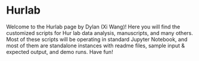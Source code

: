 # Hurlab
Welcome to the Hurlab page by Dylan (Xi Wang)! Here you will find the customized scripts for Hur lab data analysis, manuscripts, and many others. 
Most of these scripts will be operating in standard Jupyter Notebook, and most of them are standalone instances with readme files, sample input & expected output, and demo runs.
Have fun!
